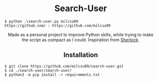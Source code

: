 <h1 align="center">Search-User</h1>

``` console
$ python .\search-user.py milcsu09
https://github.com/ : https://github.com/milcsu09
```

<p align="center">Made as a personal project to improve Python skills, while trying to make the script as compact as I could. Inspiration from <a href="https://github.com/sherlock-project/sherlock/">Sherlock</a>.</p>

<h2 align="center">Installation</h2>

``` console
$ git clone https://github.com/milcsu09/search-user.git
$ cd ./search-user/search-user/
$ python3 -m pip install -r requirements.txt
```
